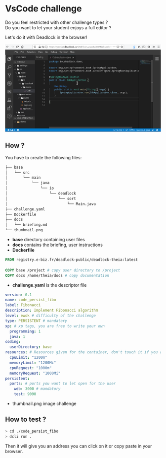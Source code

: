 # VsCode challenge

Do you feel restricted with other challenge types ?  
Do you want to let your student enjoys a full editor ?

Let's do it with Deadlock in the browser!

![Demo Vscode gif](img/demo-vscode.gif)


## How ?

You have to create the following files:

```S
├── base
│   └── src
│       └── main
│           └── java
│               └── io
│                   └── deadlock
│                       └── sort
│                           └── Main.java
├── challenge.yaml
├── Dockerfile
├── docs
│   └── briefing.md
└── thumbnail.png
```

* **base** directory containing user files 
* **docs** contains the briefing, user instructions 
* **Dockerfile**
```Dockerfile
FROM registry.e-biz.fr/deadlock-public/deadlock-theia:latest

COPY base /project # copy user directory to /project
COPY docs /home/theia/docs # copy documentation 
```
* **challenge.yaml** is the descriptor file
```Yaml
version: 0.1
name: code_persist_fibo
label: Fibonacci
description: Implement Fibonacci algorithm
level: ewok # difficulty of the challenge
type: PERSISTENT # mandatory
xp: # xp tags, you are free to write your own
  programming: 1
  java: 1
coding:
  userDirectory: base
resources: # Resources given for the container, don't touch it if you are not comfortable with
  cpuLimit: "1200m"
  memoryLimit: "1200Mi"
  cpuRequest: "1000m"
  memoryRequest: "1000Mi"
persistent:
  ports: # ports you want to let open for the user
    web: 3000 # mandatory
    test: 9090
```
* thumbnail.png image challenge 


## How to test ?
```Bash
> cd ./code_persist_fibo
> dcli run .
```
Then it will give you an address you can click on it or copy paste in your browser.